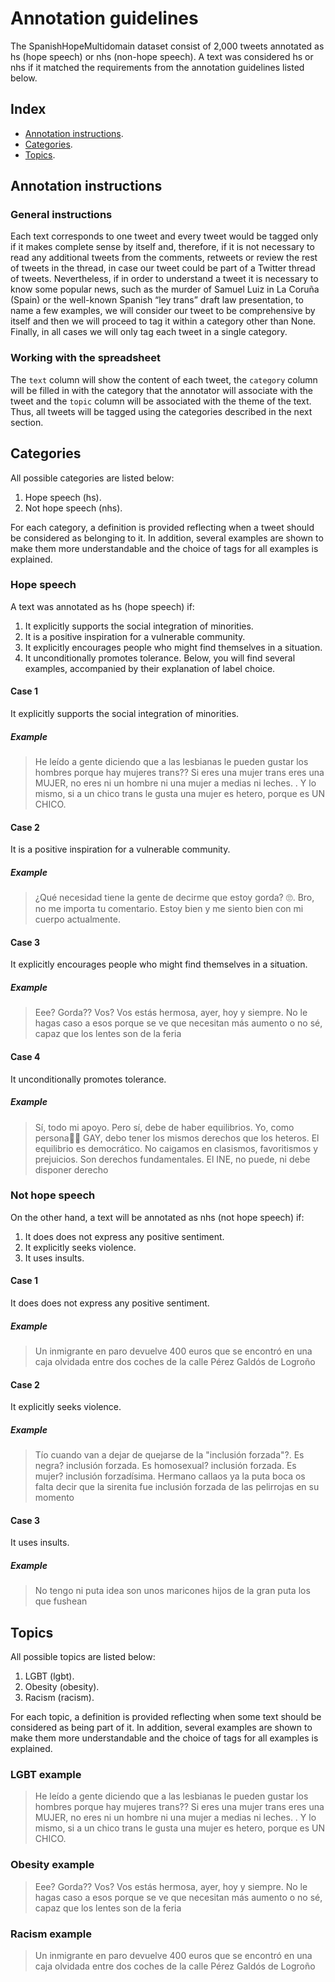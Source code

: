 # Annotation guidelines

The SpanishHopeMultidomain dataset consist of 2,000 tweets annotated as hs (hope speech) or nhs (non-hope speech). A text was considered hs or nhs if it matched the requirements from the annotation guidelines listed below.

## Index

- [Annotation instructions](https://github.com/danielgbaena/spanish-hope-multidomain#annotation-instructions).
- [Categories](https://github.com/danielgbaena/spanish-hope-multidomain#categories).
- [Topics](https://github.com/danielgbaena/spanish-hope-multidomain#topics).

## Annotation instructions

### General instructions

Each text corresponds to one tweet and every tweet would be tagged only if it makes complete sense by itself and, therefore, if it is not necessary to read any additional tweets from the comments, retweets or review the rest of tweets in the thread, in case our tweet could be part of a Twitter thread of tweets.
Nevertheless, if in order to understand a tweet it is necessary to know some popular news, such as the murder of Samuel Luiz in La Coruña (Spain) or the well-known Spanish “ley trans” draft law presentation, to name a few examples, we will consider our tweet to be comprehensive by itself and then we will proceed to tag it within a category other than None.
Finally, in all cases we will only tag each tweet in a single category.

### Working with the spreadsheet

The `text` column will show the content of each tweet, the `category` column will be filled in with the category that the annotator will associate with the tweet and the `topic` column will be associated with the theme of the text. Thus, all tweets will be tagged using the categories described in the next section.

## Categories

All possible categories are listed below:

1. Hope speech (hs).
2. Not hope speech (nhs).

For each category, a definition is provided reflecting when a tweet should be considered as belonging to it. In addition, several examples are shown to make them more understandable and the choice of tags for all examples is explained.

### Hope speech

A text was annotated as hs (hope speech) if:
1. It explicitly supports the social integration of minorities.
2. It is a positive inspiration for a vulnerable community.
3. It explicitly encourages people who might find themselves in a situation.
4. It unconditionally promotes tolerance.
Below, you will find several examples, accompanied by their explanation of label choice.

#### Case 1

It explicitly supports the social integration of minorities.

##### Example

> He leído a gente diciendo que a las lesbianas le pueden gustar los hombres porque hay mujeres trans?? Si eres una mujer trans eres una MUJER, no eres ni un hombre ni una mujer a medias ni leches. . Y lo mismo, si a un chico trans le gusta una mujer es hetero, porque es UN CHICO.

#### Case 2

It is a positive inspiration for a vulnerable community.

##### Example

> ¿Qué necesidad tiene la gente de decirme que estoy gorda? 🙄. Bro, no me importa tu comentario. Estoy bien y me siento bien con mi cuerpo actualmente.

#### Case 3

It explicitly encourages people who might find themselves in a situation.

##### Example

> Eee? Gorda?? Vos? Vos estás hermosa, ayer, hoy y siempre. No le hagas caso a esos porque se ve que necesitan más aumento o no sé, capaz que los lentes son de la feria

#### Case 4

It unconditionally promotes tolerance.

##### Example

> Sí, todo mi apoyo. Pero sí, debe de haber equilibrios. Yo, como persona🏳️‍🌈 GAY, debo tener los mismos derechos que los heteros. El equilibrio es democrático. No caigamos en clasismos, favoritismos y prejuicios. Son derechos fundamentales. El INE, no puede, ni debe disponer derecho

### Not hope speech

On the other hand, a text will be annotated as nhs (not hope speech) if:
1. It does does not express any positive sentiment.
2. It explicitly seeks violence.
3. It uses insults.

#### Case 1

It does does not express any positive sentiment.

##### Example

> Un inmigrante en paro devuelve 400 euros que se encontró en una caja olvidada entre dos coches de la calle Pérez Galdós de Logroño

#### Case 2

It explicitly seeks violence.

##### Example

> Tío cuando van a dejar de quejarse de la "inclusión forzada"?. Es negra? inclusión forzada. Es homosexual? inclusión forzada. Es mujer? inclusión forzadísima. Hermano callaos ya la puta boca os falta decir que la sirenita fue inclusión forzada de las pelirrojas en su momento

#### Case 3

It uses insults.

##### Example

> No tengo ni puta idea son unos maricones hijos de la gran puta los que fushean

## Topics

All possible topics are listed below:

1. LGBT (lgbt).
2. Obesity (obesity).
3. Racism (racism).

For each topic, a definition is provided reflecting when some text should be considered as being part of it. In addition, several examples are shown to make them more understandable and the choice of tags for all examples is explained.

### LGBT example

> He leído a gente diciendo que a las lesbianas le pueden gustar los hombres porque hay mujeres trans?? Si eres una mujer trans eres una MUJER, no eres ni un hombre ni una mujer a medias ni leches. . Y lo mismo, si a un chico trans le gusta una mujer es hetero, porque es UN CHICO.

### Obesity example

> Eee? Gorda?? Vos? Vos estás hermosa, ayer, hoy y siempre. No le hagas caso a esos porque se ve que necesitan más aumento o no sé, capaz que los lentes son de la feria

### Racism example

> Un inmigrante en paro devuelve 400 euros que se encontró en una caja olvidada entre dos coches de la calle Pérez Galdós de Logroño
